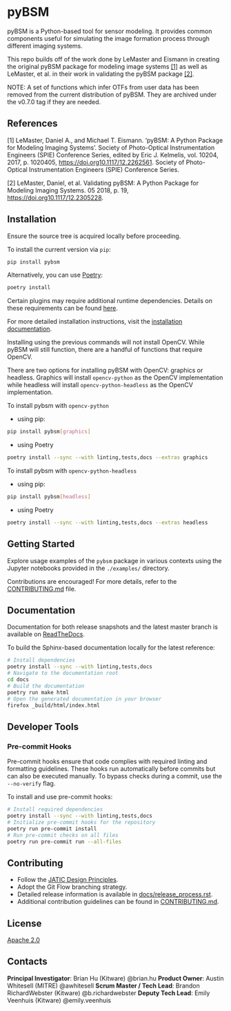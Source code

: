 # pyBSM

pyBSM is a Python-based tool for sensor modeling. It provides common components useful for simulating the image formation process through different imaging systems.

This repo builds off of the work done by LeMaster and Eismann in creating the original pyBSM package for modeling image systems [[1]](#1) as well as LeMaster, et al. in their work in validating the pyBSM package [[2]](#2).

NOTE: A set of functions which infer OTFs from user data has been removed from
the current distribution of pyBSM. They are archived under the v0.7.0 tag if 
they are needed.

## References
<a id="1">[1]</a>
LeMaster, Daniel A., and Michael T. Eismann. ‘pyBSM: A Python Package for Modeling Imaging Systems’. Society of Photo-Optical Instrumentation Engineers (SPIE) Conference Series, edited by Eric J. Kelmelis, vol. 10204, 2017, p. 1020405, https://doi.org10.1117/12.2262561. Society of Photo-Optical Instrumentation Engineers (SPIE) Conference Series.

<a id="2">[2]</a>
LeMaster, Daniel, et al. Validating pyBSM: A Python Package for Modeling Imaging Systems. 05 2018, p. 19, https://doi.org10.1117/12.2305228.

<!-- :auto installation: -->
## Installation
Ensure the source tree is acquired locally before proceeding.

To install the current version via `pip`:
```bash
pip install pybsm
```

Alternatively, you can use [Poetry](https://python-poetry.org/):
```bash
poetry install
```

Certain plugins may require additional runtime dependencies. Details on these requirements can be found [here](https://pybsm.readthedocs.io/en/latest/implementations.html).

For more detailed installation instructions, visit the [installation documentation](https://pybsm.readthedocs.io/en/latest/installation.html).
<!-- :auto installation: -->

Installing using the previous commands will not install OpenCV. While pyBSM will still function, there are a handful of functions that require OpenCV.

There are two options for installing pyBSM with OpenCV: graphics or headless. Graphics will install `opencv-python` as the OpenCV implementation while headless will install `opencv-python-headless` as the OpenCV implementation.

To install pybsm with `opencv-python`
* using pip:
```bash
pip install pybsm[graphics]
```
* using Poetry
```bash
poetry install --sync --with linting,tests,docs --extras graphics
```

To install pybsm with `opencv-python-headless`
* using pip:
```bash
pip install pybsm[headless]
```
* using Poetry
```bash
poetry install --sync --with linting,tests,docs --extras headless
```

<!-- :auto getting-started: -->
## Getting Started
Explore usage examples of the `pybsm` package in various contexts using the Jupyter notebooks provided in the `./examples/` directory.

Contributions are encouraged! For more details, refer to the [CONTRIBUTING.md](./CONTRIBUTING.md) file.
<!-- :auto getting-started: -->

<!-- :auto documentation: -->
## Documentation
Documentation for both release snapshots and the latest master branch is available on [ReadTheDocs](https://pybsm.readthedocs.io/en/latest/).

To build the Sphinx-based documentation locally for the latest reference:
```bash
# Install dependencies
poetry install --sync --with linting,tests,docs
# Navigate to the documentation root
cd docs
# Build the documentation
poetry run make html
# Open the generated documentation in your browser
firefox _build/html/index.html
```
<!-- :auto documentation: -->

<!-- :auto developer-tools: -->
## Developer Tools

### Pre-commit Hooks
Pre-commit hooks ensure that code complies with required linting and formatting guidelines. These hooks run automatically before commits but can also be executed manually. To bypass checks during a commit, use the `--no-verify` flag.

To install and use pre-commit hooks:
```bash
# Install required dependencies
poetry install --sync --with linting,tests,docs
# Initialize pre-commit hooks for the repository
poetry run pre-commit install
# Run pre-commit checks on all files
poetry run pre-commit run --all-files
```
<!-- :auto developer-tools: -->

<!-- :auto contributing: -->
## Contributing
- Follow the [JATIC Design Principles](https://cdao.pages.jatic.net/public/program/design-principles/).
- Adopt the Git Flow branching strategy.
- Detailed release information is available in [docs/release_process.rst](./docs/release_process.rst).
- Additional contribution guidelines can be found in [CONTRIBUTING.md](./CONTRIBUTING.md).
<!-- :auto contributing: -->

<!-- :auto license: -->
## License
[Apache 2.0](./LICENSE)
<!-- :auto license: -->

<!-- :auto contacts: -->
## Contacts

**Principal Investigator**: Brian Hu (Kitware) @brian.hu
**Product Owner**: Austin Whitesell (MITRE) @awhitesell
**Scrum Master / Tech Lead**: Brandon RichardWebster (Kitware) @b.richardwebster
**Deputy Tech Lead**: Emily Veenhuis (Kitware) @emily.veenhuis
<!-- :auto contacts: -->
